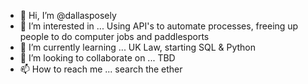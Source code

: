 - 👋 Hi, I’m @dallasposely
- 👀 I’m interested in ... Using API's to automate processes, freeing up people to do computer jobs and paddlesports
- 🌱 I’m currently learning ... UK Law, starting SQL & Python
- 💞️ I’m looking to collaborate on ... TBD
- 📫 How to reach me ... search the ether

<!---
dallasposely/dallasposely is a ✨ special ✨ repository because its `README.md` (this file) appears on your GitHub profile.
You can click the Preview link to take a look at your changes.
--->
